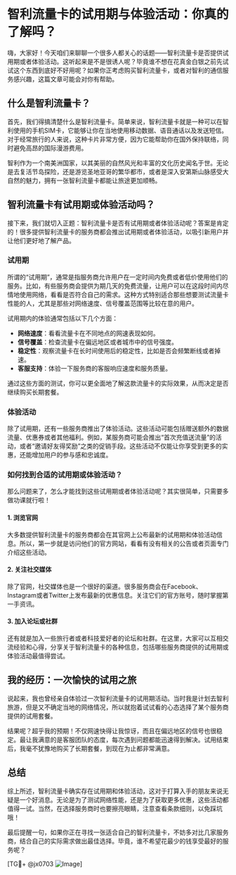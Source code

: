 # 智利流量卡的试用期与体验活动：你真的了解吗？

嗨，大家好！今天咱们来聊聊一个很多人都关心的话题——智利流量卡是否提供试用期或者体验活动。这听起来是不是很诱人呢？毕竟谁不想在花真金白银之前先试试这个东西到底好不好用呢？如果你正考虑购买智利流量卡，或者对智利的通信服务感兴趣，这篇文章可能会对你有帮助。

## 什么是智利流量卡？

首先，我们得搞清楚什么是智利流量卡。简单来说，智利流量卡就是一种可以在智利使用的手机SIM卡，它能够让你在当地使用移动数据、语音通话以及发送短信。对于经常旅行的人来说，这种卡片非常方便，因为它能帮助你在国外保持联络，同时避免高昂的国际漫游费用。

智利作为一个南美洲国家，以其美丽的自然风光和丰富的文化历史闻名于世。无论是去复活节岛探险，还是游览圣地亚哥的繁华都市，或者是深入安第斯山脉感受大自然的魅力，拥有一张智利流量卡都能让旅途更加顺畅。

## 智利流量卡有试用期或体验活动吗？

接下来，我们就切入正题：智利流量卡是否有试用期或者体验活动呢？答案是肯定的！很多提供智利流量卡的服务商都会推出试用期或者体验活动，以吸引新用户并让他们更好地了解产品。

### 试用期

所谓的“试用期”，通常是指服务商允许用户在一定时间内免费或者低价使用他们的服务。比如，有些服务商会提供为期几天的免费流量，让用户可以在这段时间内尽情地使用网络，看看是否符合自己的需求。这种方式特别适合那些想要测试流量卡性能的人，尤其是那些对网络速度、信号覆盖范围等比较在意的用户。

试用期内的体验通常包括以下几个方面：

- **网络速度**：看看流量卡在不同地点的网速表现如何。
- **信号覆盖**：检查流量卡在偏远地区或者城市中的信号强度。
- **稳定性**：观察流量卡在长时间使用后的稳定性，比如是否会频繁断线或者掉速。
- **客服支持**：体验一下服务商的客服响应速度和服务质量。

通过这些方面的测试，你可以更全面地了解这款流量卡的实际效果，从而决定是否继续购买长期套餐。

### 体验活动

除了试用期，还有一些服务商推出了体验活动。这些活动可能包括赠送额外的数据流量、优惠券或者其他福利。例如，某服务商可能会推出“首次充值送流量”的活动，或者“邀请好友得奖励”之类的促销手段。这些活动不仅能让你享受到更多的实惠，还能增加用户的参与感和忠诚度。

### 如何找到合适的试用期或体验活动？

那么问题来了，怎么才能找到这些试用期或者体验活动呢？其实很简单，只需要多做功课就行啦！

#### 1. 浏览官网

大多数提供智利流量卡的服务商都会在其官网上公布最新的试用期和体验活动信息。所以，第一步就是访问他们的官方网站，看看有没有相关的公告或者页面专门介绍这些活动。

#### 2. 关注社交媒体

除了官网，社交媒体也是一个很好的渠道。很多服务商会在Facebook、Instagram或者Twitter上发布最新的优惠信息。关注它们的官方账号，随时掌握第一手资讯。

#### 3. 加入论坛或社群

还有就是加入一些旅行者或者科技爱好者的论坛和社群。在这里，大家可以互相交流经验和心得，分享关于智利流量卡的各种信息，包括哪些服务商提供的试用期或体验活动最值得尝试。

## 我的经历：一次愉快的试用之旅

说起来，我也曾经亲自体验过一次智利流量卡的试用期活动。当时我是计划去智利旅游，但是又不确定当地的网络情况，所以就抱着试试看的心态选择了某个服务商提供的试用套餐。

结果呢？超乎我的预期！不仅网速快得让我惊讶，而且在偏远地区的信号也很稳定。最让我满意的是客服团队的态度，每次遇到问题都能迅速得到解决。试用结束后，我毫不犹豫地购买了长期套餐，到现在为止都非常满意。

## 总结

综上所述，智利流量卡确实存在试用期和体验活动，这对于打算入手的朋友来说无疑是一个好消息。无论是为了测试网络性能，还是为了获取更多优惠，这些活动都值得一试。当然，在选择服务商时也要擦亮眼睛，注意查看条款细则，以免踩坑哦！

最后提醒一句，如果你正在寻找一张适合自己的智利流量卡，不妨多对比几家服务商，结合自己的实际需求做出最佳选择。毕竟，谁不希望花最少的钱享受最好的服务呢？

[TG💪+ @jx0703 ![Image](https://github.com/user-attachments/assets/dbca1d08-cadb-493c-b0ec-ad6f7a83f270)]